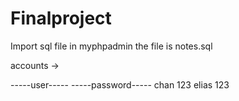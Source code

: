 # Finalproject

Import sql file in myphpadmin the file is notes.sql

accounts -> 

-----user-----    -----password-----
chan                123
elias               123
